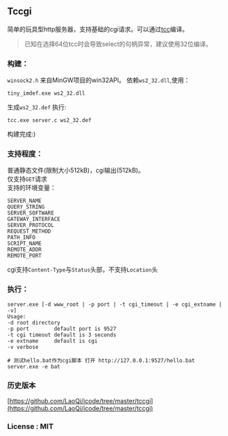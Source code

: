 ## Tccgi

简单的玩具型http服务器，支持基础的cgi请求。可以通过[tcc](http://bellard.org/tcc/)编译。  

> 已知在选择64位tcc时会导致select的句柄异常，建议使用32位编译。

### 构建：
  
`winsock2.h` 来自MinGW项目的win32API。
依赖`ws2_32.dll`,使用：
```  
tiny_imdef.exe ws2_32.dll
```
生成`ws2_32.def` 执行:
```  
tcc.exe server.c ws2_32.def
```
构建完成:)

### 支持程度：
  
普通静态文件(限制大小512kB)，cgi输出(512kB)。  
仅支持`GET`请求  
支持的环境变量：
```  
SERVER_NAME
QUERY_STRING
SERVER_SOFTWARE
GATEWAY_INTERFACE
SERVER_PROTOCOL
REQUEST_METHOD
PATH_INFO
SCRIPT_NAME
REMOTE_ADDR
REMOTE_PORT
```

cgi支持`Content-Type`与`Status`头部，不支持`Location`头  
  
### 执行：
```  
server.exe [-d www_root | -p port | -t cgi_timeout | -e cgi_extname | -v]
Usage:
-d root directory
-p port        default port is 9527
-t cgi timeout default is 3 seconds
-e extname     default is cgi
-v verbose

# 测试hello.bat作为cgi脚本 打开 http://127.0.0.1:9527/hello.bat
server.exe -e bat 
```  

### 历史版本

[https://github.com/LaoQi/icode/tree/master/tccgi](https://github.com/LaoQi/icode/tree/master/tccgi)

### License : MIT 
